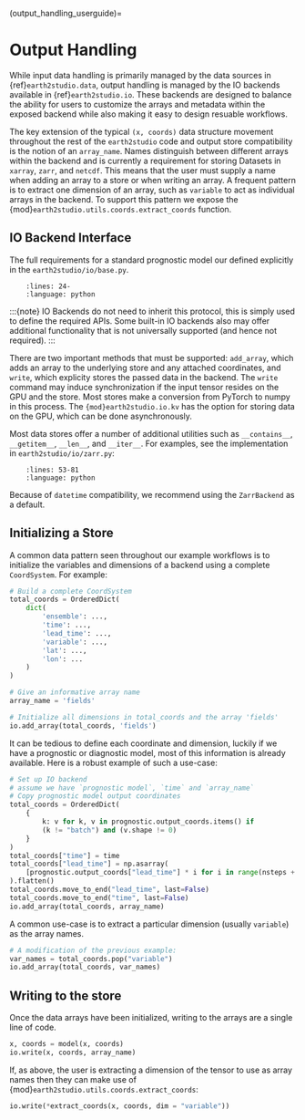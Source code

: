 (output_handling_userguide)=

# Output Handling

While input data handling is primarily managed by the data sources in
{ref}`earth2studio.data`, output handling is managed by the IO backends available
in {ref}`earth2studio.io`. These backends are designed to balance the ability for
users to customize the arrays and metadata within the exposed backend while also
making it easy to design resuable workflows.

The key extension of the typical `(x, coords)` data structure movement throughout
the rest of the `earth2studio` code and output store compatibility is the notion of
an `array_name`. Names distinguish between different arrays within the backend and
is currently a requirement for storing Datasets in `xarray`, `zarr`, and `netcdf`.
This means that the user must supply a name when adding an array to a store or when
writing an array. A frequent pattern is to extract one dimension of an array,
such as `variable` to act as individual arrays in the backend. To support this
pattern we expose the {mod}`earth2studio.utils.coords.extract_coords` function.

## IO Backend Interface

The full requirements for a standard prognostic model our defined explicitly in the
`earth2studio/io/base.py`.

```{literalinclude} ../../../earth2studio/io/base.py
    :lines: 24-
    :language: python
```

:::{note}
IO Backends do not need to inherit this protocol, this is simply used to define
the required APIs. Some built-in IO backends also may offer additional functionality
that is not universally supported (and hence not required).
:::

There are two important methods that must be supported: `add_array`, which
adds an array to the underlying store and any attached coordinates, and `write`,
which explicity stores the passed data in the backend. The `write` command may
induce synchronization if the input tensor resides on the GPU and the store. Most
stores make a conversion from PyTorch to numpy in this process. The
`{mod}earth2studio.io.kv` has the option for storing data on the GPU, which can be
done asynchronously.

Most data stores offer a number of additional utilities such as `__contains__`,
`__getitem__`, `__len__`, and `__iter__`. For examples, see the implementation in
`earth2studio/io/zarr.py`:

```{literalinclude} ../../../earth2studio/io/zarr.py
    :lines: 53-81
    :language: python
```

Because of `datetime` compatibility, we recommend using the `ZarrBackend` as a default.

## Initializing a Store

A common data pattern seen throughout our example workflows is to initialize the
variables and dimensions of a backend using a complete `CoordSystem`. For example:

```python
# Build a complete CoordSystem
total_coords = OrderedDict(
    dict(
        'ensemble': ...,
        'time': ...,
        'lead_time': ...,
        'variable': ...,
        'lat': ...,
        'lon': ...
    )
)

# Give an informative array name
array_name = 'fields'

# Initialize all dimensions in total_coords and the array 'fields'
io.add_array(total_coords, 'fields')
```

It can be tedious to define each coordinate and dimension, luckily if we have
a prognostic or diagnostic model, most of this information is already available.
Here is a robust example of such a use-case:

```python
# Set up IO backend
# assume we have `prognostic model`, `time` and `array_name`
# Copy prognostic model output coordinates
total_coords = OrderedDict(
    {
        k: v for k, v in prognostic.output_coords.items() if
        (k != "batch") and (v.shape != 0)
    }
)
total_coords["time"] = time
total_coords["lead_time"] = np.asarray(
    [prognostic.output_coords["lead_time"] * i for i in range(nsteps + 1)]
).flatten()
total_coords.move_to_end("lead_time", last=False)
total_coords.move_to_end("time", last=False)
io.add_array(total_coords, array_name)
```

A common use-case is to extract a particular dimension (usually `variable`) as
the array names.

```python
# A modification of the previous example:
var_names = total_coords.pop("variable")
io.add_array(total_coords, var_names)
```

## Writing to the store

Once the data arrays have been initialized, writing to the arrays are a single line of
code.

```python
x, coords = model(x, coords)
io.write(x, coords, array_name)
```

If, as above, the user is extracting a dimension of the tensor to use as array names
then they can make use of {mod}`earth2studio.utils.coords.extract_coords`:

```python
io.write(*extract_coords(x, coords, dim = "variable"))
```
